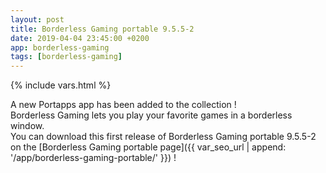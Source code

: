 ```yaml
---
layout: post
title: Borderless Gaming portable 9.5.5-2
date: 2019-04-04 23:45:00 +0200
app: borderless-gaming
tags: [borderless-gaming]
---
```

{% include vars.html %}

A new Portapps app has been added to the collection !<br />
Borderless Gaming lets you play your favorite games in a borderless window.<br />
You can download this first release of Borderless Gaming portable 9.5.5-2 on the [Borderless Gaming portable page]({{ var_seo_url | append: '/app/borderless-gaming-portable/' }}) !